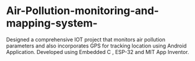 # Air-Pollution-monitoring-and-mapping-system-
Designed a comprehensive IOT project that monitors air pollution parameters and also  incorporates GPS for tracking location using Android Application.  Developed using Embedded C , ESP-32 and MIT App Inventor.
